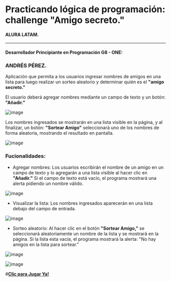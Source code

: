 # Practicando lógica de programación: challenge "Amigo secreto."
#### ALURA LATAM.  
---
#### Desarrollador Principiante en Programación G8 - ONE: 
### ANDRÉS PÉREZ.

Aplicación que permita a los usuarios ingresar nombres de amigos en una lista para luego realizar un sorteo aleatorio y determinar quién es el **"amigo secreto."**

El usuario deberá agregar nombres mediante un campo de texto y un botón: **"Añadir."** 

![image](https://github.com/user-attachments/assets/1387ae16-6d2e-4f07-b51a-3bf8599e6195)

Los nombres ingresados se mostrarán en una lista visible en la página, y al finalizar, un botón: **"Sortear Amigo"** seleccionará uno de los nombres de forma aleatoria, mostrando el resultado en pantalla.

![image](https://github.com/user-attachments/assets/6860183a-241a-4649-9ab4-b21353f3f8fb)

### Fucionalidades:

- Agregar nombres: Los usuarios escribirán el nombre de un amigo en un campo de texto y lo agregarán a una lista visible al hacer clic en **"Añadir."** Si el campo de texto está vacío, el programa mostrará una alerta pidiendo un nombre válido.

![image](https://github.com/user-attachments/assets/21a69dd1-1423-43fe-b422-bca4837852c1)

- Visualizar la lista: Los nombres ingresados aparecerán en una lista debajo del campo de entrada.

![image](https://github.com/user-attachments/assets/90f75afd-1329-49c8-91a7-ff8d54bf10f0)

- Sorteo aleatorio: Al hacer clic en el botón **"Sortear Amigo,"** se seleccionará aleatoriamente un nombre de la lista y se mostrará en la página. Si la lista esta vacía, el programa mostrará la alerta: "No hay amigos en la lista para sortear."

![image](https://github.com/user-attachments/assets/0081cf77-5101-464d-8746-facdbf0bde11)

![image](https://github.com/user-attachments/assets/702b8151-be93-4984-a093-976da1b0c748)



#**[Clic para Jugar Ya!](http://dreasdanp.github.io/challenge-amigo-secreto/ "Clic para Jugar Ya!")** 
